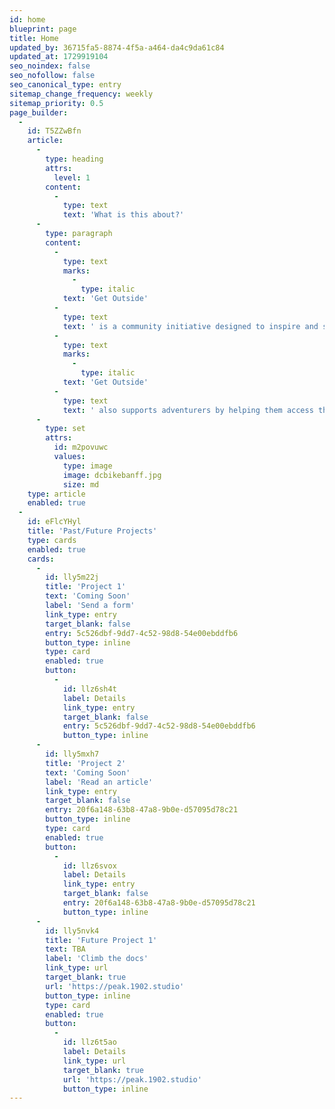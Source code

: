 ```yaml
---
id: home
blueprint: page
title: Home
updated_by: 36715fa5-8874-4f5a-a464-da4c9da61c84
updated_at: 1729919104
seo_noindex: false
seo_nofollow: false
seo_canonical_type: entry
sitemap_change_frequency: weekly
sitemap_priority: 0.5
page_builder:
  -
    id: T5ZZwBfn
    article:
      -
        type: heading
        attrs:
          level: 1
        content:
          -
            type: text
            text: 'What is this about?'
      -
        type: paragraph
        content:
          -
            type: text
            marks:
              -
                type: italic
            text: 'Get Outside'
          -
            type: text
            text: ' is a community initiative designed to inspire and support individuals in human-powered outdoor adventures. Whether tackling unique, challenging multi-day journeys or gathering a group for local outings, it encourages all skill levels to embrace the outdoors and a lifestyle of activity, wellness, and nature. '
          -
            type: text
            marks:
              -
                type: italic
            text: 'Get Outside'
          -
            type: text
            text: ' also supports adventurers by helping them access the resources they need to make their adventures a success, while fostering a community that values the joy and empowerment of outdoor exploration.'
      -
        type: set
        attrs:
          id: m2povuwc
          values:
            type: image
            image: dcbikebanff.jpg
            size: md
    type: article
    enabled: true
  -
    id: eFlcYHyl
    title: 'Past/Future Projects'
    type: cards
    enabled: true
    cards:
      -
        id: lly5m22j
        title: 'Project 1'
        text: 'Coming Soon'
        label: 'Send a form'
        link_type: entry
        target_blank: false
        entry: 5c526dbf-9dd7-4c52-98d8-54e00ebddfb6
        button_type: inline
        type: card
        enabled: true
        button:
          -
            id: llz6sh4t
            label: Details
            link_type: entry
            target_blank: false
            entry: 5c526dbf-9dd7-4c52-98d8-54e00ebddfb6
            button_type: inline
      -
        id: lly5mxh7
        title: 'Project 2'
        text: 'Coming Soon'
        label: 'Read an article'
        link_type: entry
        target_blank: false
        entry: 20f6a148-63b8-47a8-9b0e-d57095d78c21
        button_type: inline
        type: card
        enabled: true
        button:
          -
            id: llz6svox
            label: Details
            link_type: entry
            target_blank: false
            entry: 20f6a148-63b8-47a8-9b0e-d57095d78c21
            button_type: inline
      -
        id: lly5nvk4
        title: 'Future Project 1'
        text: TBA
        label: 'Climb the docs'
        link_type: url
        target_blank: true
        url: 'https://peak.1902.studio'
        button_type: inline
        type: card
        enabled: true
        button:
          -
            id: llz6t5ao
            label: Details
            link_type: url
            target_blank: true
            url: 'https://peak.1902.studio'
            button_type: inline
---
```

